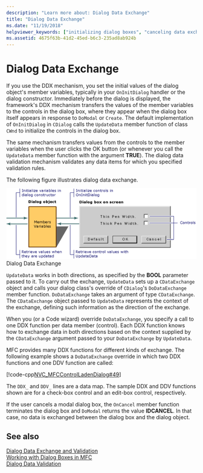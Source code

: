 ```yaml
---
description: "Learn more about: Dialog Data Exchange"
title: "Dialog Data Exchange"
ms.date: "11/19/2018"
helpviewer_keywords: ["initializing dialog boxes", "canceling data exchange", "dialog box data, retrieving", "DDX (dialog data exchange), data exchange mechanism", "dialog boxes [MFC], initializing", "dialog boxes [MFC], retrieving user input using DDX", "dialog box data", "dialog boxes [MFC], data exchange", "CDataExchange class [MFC], using DDX", "DoDataExchange method [MFC]", "user input [MFC], retrieving from MFC dialog boxes", "capturing user input [MFC]", "transferring dialog box data", "DDX (dialog data exchange), canceling", "UpdateData method [MFC]", "retrieving dialog box data [MFC]"]
ms.assetid: 4675f63b-41d2-45ed-b6c3-235ad8ab924b
---
```

# Dialog Data Exchange

If you use the DDX mechanism, you set the initial values of the dialog object's member variables, typically in your `OnInitDialog` handler or the dialog constructor. Immediately before the dialog is displayed, the framework's DDX mechanism transfers the values of the member variables to the controls in the dialog box, where they appear when the dialog box itself appears in response to `DoModal` or `Create`. The default implementation of `OnInitDialog` in `CDialog` calls the `UpdateData` member function of class `CWnd` to initialize the controls in the dialog box.

The same mechanism transfers values from the controls to the member variables when the user clicks the OK button (or whenever you call the `UpdateData` member function with the argument **TRUE**). The dialog data validation mechanism validates any data items for which you specified validation rules.

The following figure illustrates dialog data exchange.

![Diagram of data model and on screen dialog box data exchange.](../mfc/media/vc379d1.gif "Dialog box data exchange") <br/>
Dialog Data Exchange

`UpdateData` works in both directions, as specified by the **BOOL** parameter passed to it. To carry out the exchange, `UpdateData` sets up a `CDataExchange` object and calls your dialog class's override of `CDialog`'s `DoDataExchange` member function. `DoDataExchange` takes an argument of type `CDataExchange`. The `CDataExchange` object passed to `UpdateData` represents the context of the exchange, defining such information as the direction of the exchange.

When you (or a Code wizard) override `DoDataExchange`, you specify a call to one DDX function per data member (control). Each DDX function knows how to exchange data in both directions based on the context supplied by the `CDataExchange` argument passed to your `DoDataExchange` by `UpdateData`.

MFC provides many DDX functions for different kinds of exchange. The following example shows a `DoDataExchange` override in which two DDX functions and one DDV function are called:

[!code-cpp[NVC_MFCControlLadenDialog#49](codesnippet/cpp/dialog-data-exchange_1.cpp)]

The `DDX_` and `DDV_` lines are a data map. The sample DDX and DDV functions shown are for a check-box control and an edit-box control, respectively.

If the user cancels a modal dialog box, the `OnCancel` member function terminates the dialog box and `DoModal` returns the value **IDCANCEL**. In that case, no data is exchanged between the dialog box and the dialog object.

## See also

[Dialog Data Exchange and Validation](dialog-data-exchange-and-validation.md)<br/>
[Working with Dialog Boxes in MFC](life-cycle-of-a-dialog-box.md)<br/>
[Dialog Data Validation](dialog-data-validation.md)
